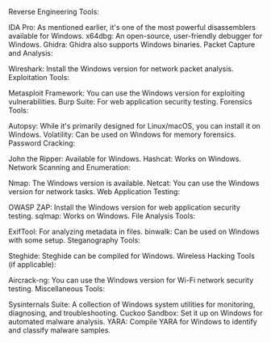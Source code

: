 Reverse Engineering Tools:

IDA Pro: As mentioned earlier, it's one of the most powerful disassemblers available for Windows.
x64dbg: An open-source, user-friendly debugger for Windows.
Ghidra: Ghidra also supports Windows binaries.
Packet Capture and Analysis:

Wireshark: Install the Windows version for network packet analysis.
Exploitation Tools:

Metasploit Framework: You can use the Windows version for exploiting vulnerabilities.
Burp Suite: For web application security testing.
Forensics Tools:

Autopsy: While it's primarily designed for Linux/macOS, you can install it on Windows.
Volatility: Can be used on Windows for memory forensics.
Password Cracking:

John the Ripper: Available for Windows.
Hashcat: Works on Windows.
Network Scanning and Enumeration:

Nmap: The Windows version is available.
Netcat: You can use the Windows version for network tasks.
Web Application Testing:

OWASP ZAP: Install the Windows version for web application security testing.
sqlmap: Works on Windows.
File Analysis Tools:

ExifTool: For analyzing metadata in files.
binwalk: Can be used on Windows with some setup.
Steganography Tools:

Steghide: Steghide can be compiled for Windows.
Wireless Hacking Tools (if applicable):

Aircrack-ng: You can use the Windows version for Wi-Fi network security testing.
Miscellaneous Tools:

Sysinternals Suite: A collection of Windows system utilities for monitoring, diagnosing, and troubleshooting.
Cuckoo Sandbox: Set it up on Windows for automated malware analysis.
YARA: Compile YARA for Windows to identify and classify malware samples.
